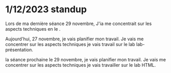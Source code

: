 # 1/12/2023 standup
Lors de ma dernière séance 29 novembre,  J'ia me concentrait sur les aspects techniques en le .

Aujourd'hui, 27 novembre, je vais planifier mon travail. Je vais me concentrer sur les aspects techniques je vais travail sur  le lab lab-présentation.

la séance prochaine le  29 novembre, je vais planifier mon travail. Je vais me concentrer sur les aspects techniques je vais travailler sur le lab HTML.